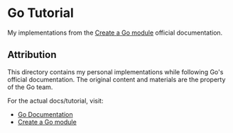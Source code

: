 # Go Tutorial

My implementations from the [Create a Go module](https://go.dev/doc/tutorial/create-module) official documentation.

## Attribution

This directory contains my personal implementations while following Go's official documentation. The original content and materials are the property of the Go team.

For the actual docs/tutorial, visit:
- [Go Documentation](https://go.dev/doc/)
- [Create a Go module](https://go.dev/doc/tutorial/create-module)
